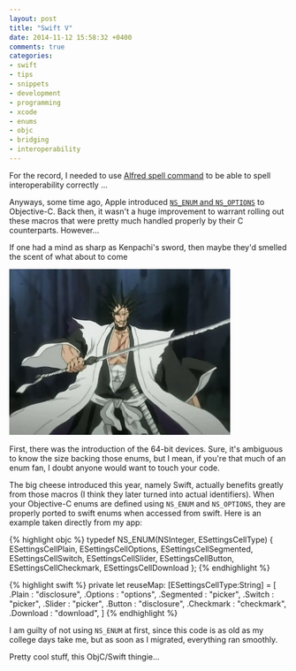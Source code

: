 ```yaml
---
layout: post
title: "Swift V"
date: 2014-11-12 15:58:32 +0400
comments: true
categories: 
- swift
- tips
- snippets
- development
- programming
- xcode
- enums
- objc
- bridging
- interoperability
---
```


For the record, I needed to use [Alfred spell command](http://support.alfredapp.com/features:dictionary) to be able to spell interoperability correctly ...

Anyways, some time ago, Apple introduced [`NS_ENUM` and `NS_OPTIONS`](http://nshipster.com/ns_enum-ns_options/) to Objective-C. Back then, it wasn't a huge improvement to warrant rolling out these macros that were pretty much handled properly by their C counterparts. However...

If one had a mind as sharp as Kenpachi's sword, then maybe they'd smelled the scent of what about to come

![image](/images/kenpachi.jpg)

First, there was the introduction of the 64-bit devices. Sure, it's ambiguous to know the size backing those enums, but I mean, if you're that much of an enum fan, I doubt anyone would want to touch your code.

The big cheese introduced this year, namely Swift, actually benefits greatly from those macros (I think they later turned into actual identifiers). When your Objective-C enums are defined using `NS_ENUM` and `NS_OPTIONS`, they are properly ported to swift enums when accessed from swift. Here is an example taken directly from my app:

{% highlight objc %}
typedef NS_ENUM(NSInteger, ESettingsCellType) {
    ESettingsCellPlain,
    ESettingsCellOptions,
    ESettingsCellSegmented,
    ESettingsCellSwitch,
    ESettingsCellSlider,
    ESettingsCellButton,
    ESettingsCellCheckmark,
    ESettingsCellDownload
};
{% endhighlight %}

{% highlight swift %}
private let reuseMap: [ESettingsCellType:String] = [
    .Plain     : "disclosure",
    .Options   : "options",
    .Segmented : "picker",
    .Switch    : "picker",
    .Slider    : "picker",
    .Button    : "disclosure",
    .Checkmark : "checkmark",
    .Download  : "download",
]
{% endhighlight %}

I am guilty of not using `NS_ENUM` at first, since this code is as old as my college days take me, but as soon as I migrated, everything ran smoothly.

Pretty cool stuff, this ObjC/Swift thingie...
